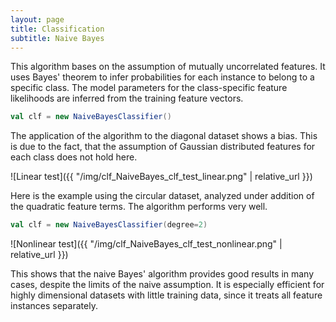 ```yaml
---
layout: page
title: Classification
subtitle: Naive Bayes
---
```


This algorithm bases on the assumption of mutually uncorrelated features. It uses Bayes' theorem to infer probabilities for each instance to belong to a specific class. The model parameters for the class-specific feature likelihoods are inferred from the training feature vectors.

```scala
val clf = new NaiveBayesClassifier()
```

The application of the algorithm to the diagonal dataset shows a bias. This is due to the fact, that the assumption of Gaussian distributed features for each class does not hold here.

![Linear test]({{ "/img/clf_NaiveBayes_clf_test_linear.png" | relative_url }})


Here is the example using the circular dataset, analyzed under addition of the quadratic feature terms. The algorithm performs very well.

```scala
val clf = new NaiveBayesClassifier(degree=2)
```

![Nonlinear test]({{ "/img/clf_NaiveBayes_clf_test_nonlinear.png" | relative_url }})

This shows that the naive Bayes' algorithm provides good results in many cases, despite the limits of the naive assumption. It is especially efficient for highly dimensional datasets with little training data, since it treats all feature instances separately.
